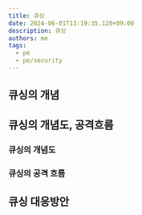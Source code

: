```yaml
---
title: 큐싱
date: 2024-06-01T13:19:35.120+09:00
description: 큐싱
authors: me
tags:
  - pe
  - pe/security
---
```


## 큐싱의 개념

## 큐싱의 개념도, 공격흐름

### 큐싱의 개념도

### 큐싱의 공격 흐름

## 큐싱 대응방안

